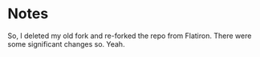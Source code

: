 # Notes

So, I deleted my old fork and re-forked the repo from Flatiron. There were some significant changes so. Yeah.